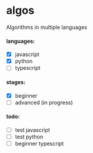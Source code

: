 # algos
Algorithms in multiple languages

#### languages:
- [x] javascript
- [x] python
- [ ] typescript

#### stages:
 - [x] beginner
 - [ ] advanced (in progress)
 
#### todo:
- [ ] test javascript
- [ ] test python
- [ ] beginner typescript
